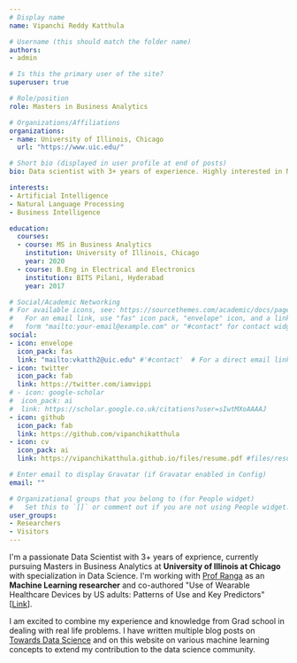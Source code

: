 ```yaml
---
# Display name
name: Vipanchi Reddy Katthula

# Username (this should match the folder name)
authors:
- admin

# Is this the primary user of the site?
superuser: true

# Role/position
role: Masters in Business Analytics

# Organizations/Affiliations
organizations:
- name: University of Illinois, Chicago
  url: "https://www.uic.edu/"

# Short bio (displayed in user profile at end of posts)
bio: Data scientist with 3+ years of experience. Highly interested in NLP, Data Science and Deep Learning.

interests:
- Artificial Intelligence
- Natural Language Processing
- Business Intelligence

education:
  courses:
  - course: MS in Business Analytics
    institution: University of Illinois, Chicago
    year: 2020
  - course: B.Eng in Electrical and Electronics
    institution: BITS Pilani, Hyderabad
    year: 2017

# Social/Academic Networking
# For available icons, see: https://sourcethemes.com/academic/docs/page-builder/#icons
#   For an email link, use "fas" icon pack, "envelope" icon, and a link in the
#   form "mailto:your-email@example.com" or "#contact" for contact widget.
social:
- icon: envelope
  icon_pack: fas
  link: "mailto:vkatth2@uic.edu" #'#contact'  # For a direct email link, use "mailto:vkatth2@uic.edu".
- icon: twitter
  icon_pack: fab
  link: https://twitter.com/iamvippi
# - icon: google-scholar
#  icon_pack: ai
#  link: https://scholar.google.co.uk/citations?user=sIwtMXoAAAAJ
- icon: github
  icon_pack: fab
  link: https://github.com/vipanchikatthula
- icon: cv
  icon_pack: ai
  link: https://vipanchikatthula.github.io/files/resume.pdf #files/resume.pdf

# Enter email to display Gravatar (if Gravatar enabled in Config)
email: ""

# Organizational groups that you belong to (for People widget)
#   Set this to `[]` or comment out if you are not using People widget.
user_groups:
- Researchers
- Visitors
---
```


I'm a passionate Data Scientist with 3+ years of exprience, currently pursuing Masters in Business Analytics at **University of Illinois at Chicago** with specialization in Data Science. I'm working with [Prof Ranga](https://business.uic.edu/profiles/chandrasekaran-ranganathan/) as an **Machine Learning researcher** and co-authored "Use of Wearable Healthcare Devices by US adults: Patterns of Use and Key Predictors" [[Link](https://preprints.jmir.org/preprint/22443/accepted)]. 

I am excited to combine my experience and knowledge from Grad school in dealing with real life problems. I have written multiple blog posts on [Towards Data Science](https://towardsdatascience.com/@vipanchikatthula) and on this website on various machine learning concepts to extend my contribution to the data science community.
